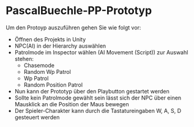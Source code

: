 # PascalBuechle-PP-Prototyp

Um den Protoyp auszuführen gehen Sie wie folgt vor:
* Öffnen des Projekts in Unity
* NPC(AI) in der Hierarchy auswählen
* Patrolmode im Inspector wählen (AI Movement (Script)) zur Auswahl stehen:
  * Chasemode
  * Random Wp Patrol
  * Wp Patrol
  * Random Position Patrol
* Nun kann der Prototyp über den Playbutton gestartet werden
* Sollte kein Patrolmode gewählt sein lässt sich der NPC über einen Mausklick an die Position der Maus bewegen
* Der Spieler-Charakter kann durch die Tastatureingaben W, A, S, D gesteuert werden
